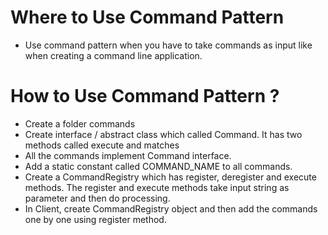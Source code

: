 # Where to Use Command Pattern
- Use command pattern when you have to take commands as input like when creating a command line application.

# How to Use Command Pattern ? 

- Create a folder commands
- Create interface / abstract class which called Command. It has two methods called execute and matches
- All the commands implement Command interface.
- Add a static constant called COMMAND_NAME to all commands.
- Create a CommandRegistry which has register, deregister and execute methods. The register and execute methods take input string as parameter and then do processing.
- In Client, create CommandRegistry object and then add the commands one by one using register method. 

